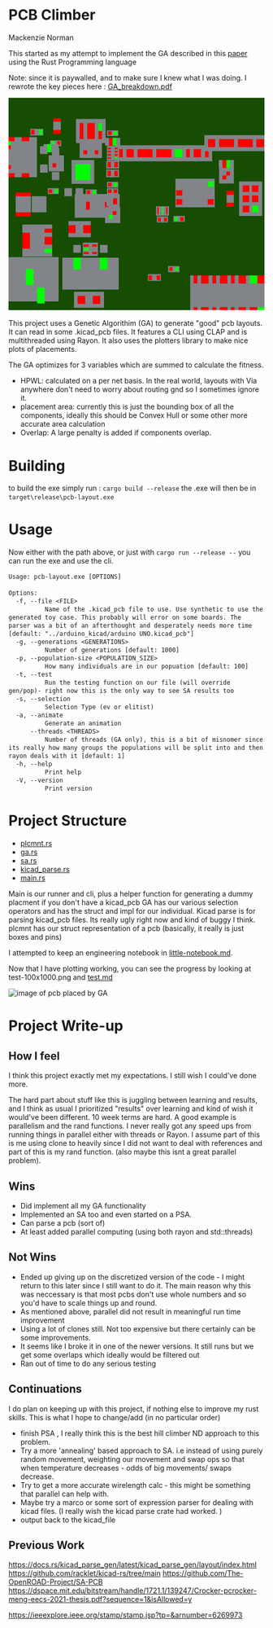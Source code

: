 # PCB Climber 
Mackenzie Norman

This started as my attempt to implement the GA described in this [paper](https://asmedigitalcollection.asme.org/electronicpackaging/article-abstract/118/1/11/404553/PCB-Layout-Design-Using-a-Genetic-Algorithm?redirectedFrom=fulltext) using the Rust Programming language 

Note: since it is paywalled, and to make sure I knew what I was doing. I rewrote the key pieces here : [GA_breakdown.pdf](GA_breakdown.pdf)

![GIF of placement](demo.gif)

This project uses a Genetic Algorithim (GA) to generate "good" pcb layouts. It can read in some .kicad_pcb files. It features a CLI using CLAP and is multithreaded using Rayon. It also uses the plotters library to make nice plots of  placements.

The GA optimizes for 3 variables which are summed to calculate the fitness. 
- HPWL: calculated on a per net basis. In the real world, layouts with Via anywhere don't need to worry about routing gnd so I sometimes ignore it.
- placement area: currently this is just the bounding box of all the components, ideally this should be Convex Hull or some other more accurate area calculation
- Overlap: A large penalty is added if components overlap.


# Building 
to build the exe simply run :
```cargo build --release``` 
the .exe will then be in 
`target\release\pcb-layout.exe`

# Usage 
Now either with the path above, or just with `cargo run --release --` you can run the exe and use the cli. 
```
Usage: pcb-layout.exe [OPTIONS]

Options:
  -f, --file <FILE>
          Name of the .kicad_pcb file to use. Use synthetic to use the generated toy case. This probably will error on some boards. The parser was a bit of an afterthought and desperately needs more time [default: "../arduino_kicad/arduino UNO.kicad_pcb"]
  -g, --generations <GENERATIONS>
          Number of generations [default: 1000]
  -p, --population-size <POPULATION_SIZE>
          How many individuals are in our popuation [default: 100]
  -t, --test
          Run the testing function on our file (will override gen/pop)- right now this is the only way to see SA results too
  -s, --selection
          Selection Type (ev or elitist) 
  -a, --animate
          Generate an animation
      --threads <THREADS>
          Number of threads (GA only), this is a bit of misnomer since its really how many groups the populations will be split into and then rayon deals with it [default: 1]
  -h, --help
          Print help
  -V, --version
          Print version
``` 


# Project Structure 

- [plcmnt.rs](pcb-layout/src/plcmnt.rs)
- [ga.rs](pcb-layout/src/ga.rs)
- [sa.rs](pcb-layout/src/sa.rs)
- [kicad_parse.rs](pcb-layout/src/kicad_parse.rs)
- [main.rs](pcb-layout/src/main.rs)

Main is our runner and cli, plus a helper function for generating a dummy placment if you don't have a kicad_pcb 
GA has our various selection operators and has the struct and impl for our individual. 
Kicad parse is for parsing kicad_pcb files. Its really ugly right now and kind of buggy I think. 
plcmnt has our struct representation of a pcb (basically, it really is just boxes and pins)

I attempted to keep an engineering notebook in [little-notebook.md](little-notebook.md).


Now that I have plotting working, you can see the progress by looking at test-100x1000.png and [test.md](pcb-layout/test.md)

![image of pcb placed by GA](pcb-layout/tests/test-100x1000.png)





# Project Write-up
## How I feel
I think this project exactly met my expectations. I still wish I could've done more. 

The hard part about stuff like this is juggling between learning and results, and I think as usual I prioritized "results" over learning and kind of wish it would've been different. 10 week terms are hard. A good example is parallelism and the rand functions. I never really got any speed ups from running things in parallel either with threads or Rayon. I assume part of this is me using clone to heavily since I did not want to deal with references and part of this is my rand function. (also maybe this isnt a great parallel problem). 

## Wins
- Did implement all my GA functionality
- Implemented an SA too and even started on a PSA. 
- Can parse a pcb (sort of)
- At least added parallel computing (using both rayon and std::threads)


## Not Wins
- Ended up giving up on the discretized version of the code - I might return to this later since I still want to do it. The main reason why this was neccessary is that most pcbs don't use whole numbers and so you'd have to scale things up and round. 
- As mentioned above, parallel did not result in meaningful run time improvement
- Using a lot of clones still. Not too expensive but there certainly can be some improvements.
- It seems like I broke it in one of the newer versions. It still runs but we get some overlaps which ideally would be filtered out
- Ran out of time to do any serious testing

## Continuations
I do plan on keeping up with this project, if nothing else to improve my rust skills. This is what I hope to change/add (in no particular order)
- finish PSA , I really think this is the best hill climber ND approach to this problem.
- Try a more 'annealing' based approach to SA. i.e instead of using purely random movement, weighting our movement and swap ops so that when temperature decreases - odds of big movements/ swaps decrease. 
- Try to get a more accurate wirelength calc - this might be something that parallel can help with.  
- Maybe try a marco or some sort of expression parser for dealing with kicad files. (I really wish the kicad parse crate had worked. )
- output back to the kicad_file


## Previous Work

https://docs.rs/kicad_parse_gen/latest/kicad_parse_gen/layout/index.html
https://github.com/racklet/kicad-rs/tree/main
https://github.com/The-OpenROAD-Project/SA-PCB
https://dspace.mit.edu/bitstream/handle/1721.1/139247/Crocker-pcrocker-meng-eecs-2021-thesis.pdf?sequence=1&isAllowed=y 


https://ieeexplore.ieee.org/stamp/stamp.jsp?tp=&arnumber=6269973